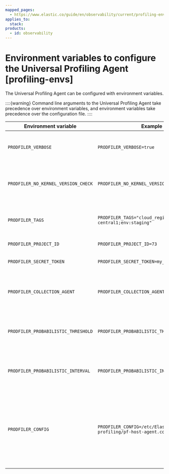 ```yaml
---
mapped_pages:
  - https://www.elastic.co/guide/en/observability/current/profiling-envs.html
applies_to:
  stack:
products:
  - id: observability
---
```


# Environment variables to configure the Universal Profiling Agent [profiling-envs]

The Universal Profiling Agent can be configured with environment variables.

::::{warning} 
Command line arguments to the Universal Profiling Agent take precedence over environment variables, and environment variables take precedence over the configuration file.
::::


| Environment variable | Example | Description |
| --- | --- | --- |
| `PRODFILER_VERBOSE` | `PRODFILER_VERBOSE=true` | Run the Universal Profiling Agent in verbose mode. |
| `PRODFILER_NO_KERNEL_VERSION_CHECK` | `PRODFILER_NO_KERNEL_VERSION_CHECK=true` | Disable the kernel version check. See [Override kernel version check ](override-kernel-version-check.md) for more details. |
| `PRODFILER_TAGS` | `PRODFILER_TAGS="cloud_region:us-central1;env:staging"` | Set specific tags. See [Tag data for querying](tag-data-for-querying.md) for more details. |
| `PRODFILER_PROJECT_ID` | `PRODFILER_PROJECT_ID=73` | Set project ID to 73. |
| `PRODFILER_SECRET_TOKEN` | `PRODFILER_SECRET_TOKEN=my_secret_token` | Set the secret token to `my_secret_token`. |
| `PRODFILER_COLLECTION_AGENT` | `PRODFILER_COLLECTION_AGENT=example.com:443` | Set the destination for reporting profiling information to `example.com:443`. |
| `PRODFILER_PROBABILISTIC_THRESHOLD` | `PRODFILER_PROBABILISTIC_THRESHOLD=50` | Set the probabilistic threshold to `50`. See [Probabilistic profiling](configure-probabilistic-profiling.md) for more details. |
| `PRODFILER_PROBABILISTIC_INTERVAL` | `PRODFILER_PROBABILISTIC_INTERVAL=2m30s` | Set the probabilistic interval to `2m30s`. See [Probabilistic profiling](configure-probabilistic-profiling.md) for more details. |
| `PRODFILER_CONFIG` | `PRODFILER_CONFIG=/etc/Elastic/universal-profiling/pf-host-agent.conf` | Set the path for the configuration file of the Universal Profiling Agent. See [Configuration file of the Universal Profiling Agent](configuration-file-of-universal-profiling-agent.md) for more details. |

